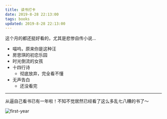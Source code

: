 ```yaml
---
title: 读书打卡
date: 2019-8-28 22:13:00
tags: books
updated: 2019-8-28 22:13:00
---
```


这个月的都还挺好看的，尤其是悲惨自传小说...

- 喵呜，原来你是这种汪
- 房思琪的初恋乐园
- 时光倒流的女孩
- 十四行诗
    - 彻底放弃，完全看不懂
- 无声告白
    - 还没看完

---

从逼自己看书已有一年啦！不知不觉居然已经看了这么多乱七八糟的书了～

![first-year](./img/books/first-year.jpeg)


